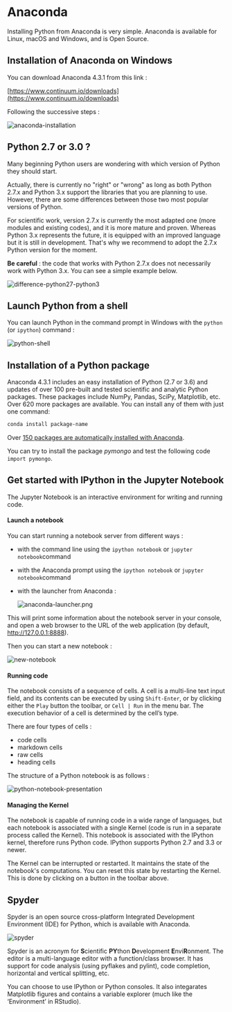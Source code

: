 # Anaconda

Installing Python from Anaconda is very simple. Anaconda is available for Linux, macOS and Windows, and is Open Source.


## Installation of Anaconda on Windows

You can download Anaconda 4.3.1 from this link :

[https://www.continuum.io/downloads](https://www.continuum.io/downloads)

Following the successive steps :

![anaconda-installation](../../../images/anaconda-installation.png)

## Python 2.7 or 3.0 ?

Many beginning Python users are wondering with which version of Python they should start.

Actually, there is currently no "right" or "wrong" as long as both Python 2.7.x and Python 3.x support the libraries that you are planning to use. However, there are some differences between those two most popular versions of Python.

For scientific work, version 2.7.x is currently the most adapted one (more modules and existing codes), and it is more mature and proven. Whereas Python 3.x represents the future, it is equipped with an improved language but it is still in development. That's why we recommend to adopt the 2.7.x Python version for the moment.

**Be careful** : the code that works with Python 2.7.x does not necessarily work with Python 3.x. You can see a simple example below.

![difference-python27-python3](../../../images/difference-python27-python3.jpg)


## Launch Python from a shell

You can launch Python in the command prompt in Windows with the `python` (or `ipython`) command :

![python-shell](../../../images/python-shell.png)


## Installation of a Python package

Anaconda 4.3.1 includes an easy installation of Python (2.7 or 3.6) and updates of over 100 pre-built and tested scientific and analytic Python packages. These packages include NumPy, Pandas, SciPy, Matplotlib, etc. Over 620 more packages are available. You can install any of them with just one command:

```bash
conda install package-name
```

Over [150 packages are automatically installed with Anaconda](https://docs.continuum.io/anaconda/pkg-docs).

You can try to install the package *pymongo* and test the following code `import pymongo`.


## Get started with IPython in the Jupyter Notebook

The Jupyter Notebook is an interactive environment for writing and running code.

#### Launch a notebook

You can start running a notebook server from different ways :
- with the command line using the `ipython notebook` or `jupyter notebook`command

- with the Anaconda prompt using the `ipython notebook` or `jupyter notebook`command
- with the launcher from Anaconda :

  ![anaconda-launcher.png](../../../images/anaconda-launcher.png)

This will print some information about the notebook server in your console, and open a web browser to the URL of the web application (by default, http://127.0.0.1:8888).

Then you can start a new notebook :

![new-notebook](../../../images/new-notebook.png)

#### Running code

The notebook consists of a sequence of cells. A cell is a multi-line text input field, and its contents can be executed by using `Shift-Enter`, or by clicking either the `Play` button the toolbar, or `Cell | Run` in the menu bar. The execution behavior of a cell is determined by the cell’s type.

There are four types of cells :
- code cells
- markdown cells
- raw cells
- heading cells

The structure of a Python notebook is as follows :

![python-notebook-presentation](../../../images/python-notebook-presentation.png)

#### Managing the Kernel

The notebook is capable of running code in a wide range of languages, but each notebook is associated with a single Kernel (code is run in a separate process called the Kernel). This notebook is associated with the IPython kernel, therefore runs Python code. IPython supports Python 2.7 and 3.3 or newer.

The Kernel can be interrupted or restarted. It maintains the state of the notebook's computations. You can reset this state by restarting the Kernel. This is done by clicking on a button in the toolbar above.

## Spyder

Spyder is an open source cross-platform Integrated Development Environment (IDE) for Python, which is available with Anaconda.

![spyder](../../../images/spyder.png)

Spyder is an acronym for **S**cientific **PY**thon **D**evelopment **E**nvi**R**onment. The editor is a multi-language editor with a function/class browser. It has support for code analysis (using pyflakes and pylint), code completion, horizontal and vertical splitting, etc.

You can choose to use IPython or Python consoles. It also integarates Matplotlib figures and contains a variable explorer (much like the ‘Environment’ in RStudio).
